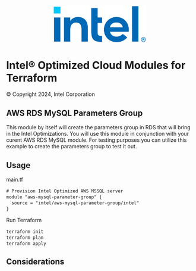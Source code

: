 <p align="center">
  <img src="https://github.com/intel/terraform-intel-aws-mysql-parameter-group/blob/main/images/logo-classicblue-800px.png?raw=true" alt="Intel Logo" width="250"/>
</p>

# Intel® Optimized Cloud Modules for Terraform

© Copyright 2024, Intel Corporation

## AWS RDS MySQL Parameters Group

This module by itself will create the parameters group in RDS that will bring in the Intel Optimizations.  You will use this module in conjunction with your curent AWS RDS MySQL module.    For testing purposes you can utilize this example to create the parameters group to test it out.   

## Usage

main.tf
```hcl
# Provision Intel Optimized AWS MSSQL server
module "aws-mysql-parameter-group" {
  source = "intel/aws-mysql-parameter-group/intel"
}
```

Run Terraform

```hcl
terraform init  
terraform plan
terraform apply 
```

## Considerations
